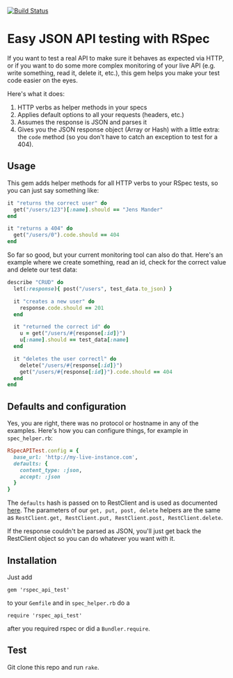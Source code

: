 [![Build
Status](https://travis-ci.org/jayniz/rspec-api-test.png?branch=master)](https://travis-ci.org/jayniz/rspec-api-test)

Easy JSON API testing with RSpec
================================

If you want to test a real API to make sure it behaves as
expected via HTTP, or if you want to do some more complex
monitoring of your live API (e.g. write something, read it,
delete it, etc.), this gem helps you make your test code easier
on the eyes.

Here's what it does:

1. HTTP verbs as helper methods in your specs
2. Applies default options to all your requests (headers, etc.)
3. Assumes the response is JSON and parses it
4. Gives you the JSON response object (Array or Hash) with a
   little extra: the `code` method (so you don't have to 
   catch an exception to test for a 404).

Usage
-----

This gem adds helper methods for all HTTP verbs to your RSpec
tests, so you can just say something like:

```ruby
it "returns the correct user" do
  get("/users/123")[:name].should == "Jens Mander"
end

it "returns a 404" do 
  get("/users/0").code.should == 404
end
```

So far so good, but your current monitoring tool can also do that.
Here's an example where we create something, read an id, check
for the correct value and delete our test data:

```ruby
describe "CRUD" do
  let(:response){ post("/users", test_data.to_json) }

  it "creates a new user" do
    response.code.should == 201
  end

  it "returned the correct id" do
    u = get("/users/#{response[:id]}")
    u[:name].should == test_data[:name]
  end

  it "deletes the user correctl" do
    delete("/users/#{response[:id]}")
    get("/users/#{response[:id]}").code.should == 404
  end
end
```

Defaults and configuration
--------------------------

Yes, you are right, there was no protocol or hostname in any
of the examples. Here's how you can configure things, for example
in `spec_helper.rb`:

```ruby
RSpecAPITest.config = {
  base_url: 'http://my-live-instance.com',
  defaults: {
    content_type: :json,
    accept: :json
  }
}
```

The `defaults` hash is passed on to RestClient and is used as
documented [here](https://github.com/archiloque/rest-client).
The parameters of our `get, put, post, delete` helpers are 
the same as `RestClient.get, RestClient.put, RestClient.post,
RestClient.delete`.

If the response couldn't be parsed as JSON, you'll just get
back the RestClient object so you can do whatever you want with
it.

Installation
------------
Just add

    gem 'rspec_api_test'

to your `Gemfile` and in `spec_helper.rb` do a 

    require 'rspec_api_test'

after you required rspec or did a `Bundler.require`.


Test
----
Git clone this repo and run `rake`.
